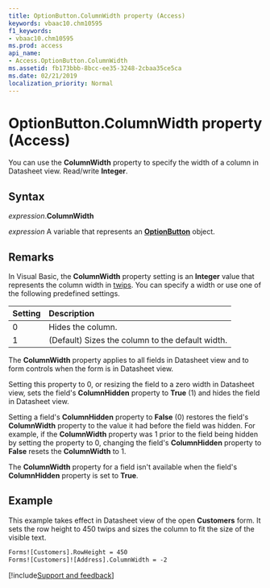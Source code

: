 ```yaml
---
title: OptionButton.ColumnWidth property (Access)
keywords: vbaac10.chm10595
f1_keywords:
- vbaac10.chm10595
ms.prod: access
api_name:
- Access.OptionButton.ColumnWidth
ms.assetid: fb173bbb-8bcc-ee35-3248-2cbaa35ce5ca
ms.date: 02/21/2019
localization_priority: Normal
---
```



# OptionButton.ColumnWidth property (Access)

You can use the **ColumnWidth** property to specify the width of a column in Datasheet view. Read/write **Integer**.


## Syntax

_expression_.**ColumnWidth**

_expression_ A variable that represents an **[OptionButton](Access.OptionButton.md)** object.


## Remarks

In Visual Basic, the **ColumnWidth** property setting is an **Integer** value that represents the column width in [twips](../language/glossary/vbe-glossary.md#twip). You can specify a width or use one of the following predefined settings.

|Setting|Description|
|:-----|:-----|
|0|Hides the column.|
|1|(Default) Sizes the column to the default width.|


The **ColumnWidth** property applies to all fields in Datasheet view and to form controls when the form is in Datasheet view.

Setting this property to 0, or resizing the field to a zero width in Datasheet view, sets the field's **ColumnHidden** property to **True** (1) and hides the field in Datasheet view.

Setting a field's **ColumnHidden** property to **False** (0) restores the field's **ColumnWidth** property to the value it had before the field was hidden. For example, if the **ColumnWidth** property was 1 prior to the field being hidden by setting the property to 0, changing the field's **ColumnHidden** property to **False** resets the **ColumnWidth** to 1.

The **ColumnWidth** property for a field isn't available when the field's **ColumnHidden** property is set to **True**.


## Example

This example takes effect in Datasheet view of the open **Customers** form. It sets the row height to 450 twips and sizes the column to fit the size of the visible text.

```vb
Forms![Customers].RowHeight = 450 
Forms![Customers]![Address].ColumnWidth = -2
```



[!include[Support and feedback](~/includes/feedback-boilerplate.md)]